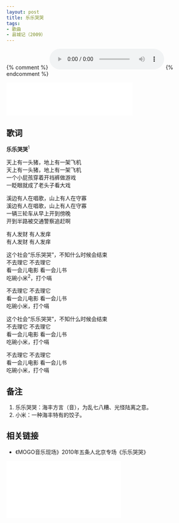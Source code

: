 ```yaml
---
layout: post
title: 乐乐哭哭
tags: 
- 歌曲
- 县城记（2009）
---
```

{% comment %}
<audio controls autoplay loop  src="https://eq-sycdn.kuwo.cn/584714cdcc62544e2f8fcc9940e8a8e4/5f9ccad1/resource/n2/70/57/3493671284.mp3">
您的浏览器不支持 audio 标签。
</audio>
{% endcomment %}

<iframe frameborder="no" border="0" marginwidth="0" marginheight="0" width=330 height=86 src="//music.163.com/outchain/player?type=2&id=28587846&auto=1&height=66"></iframe>

## 歌词

**乐乐哭哭**<sup>1</sup>

天上有一头猪，地上有一架飞机  
天上有一头猪，地上有一架飞机  
一个小屁孩穿着开裆裤做游戏  
一眨眼就成了老头子看大戏

溪边有人在唱歌，山上有人在守寡  
溪边有人在唱歌，山上有人在守寡  
一辆三轮车从早上开到傍晚  
开到半路被交通警察追赶啊

有人发财 有人发痒  
有人发财 有人发痒

这个社会“乐乐哭哭”，不知什么时候会结束  
不去理它 不去理它  
看一会儿电影 看一会儿书  
吃碗小米<sup>2</sup>，打个嗝

不去理它 不去理它  
看一会儿电影 看一会儿书  
吃碗小米，打个嗝

这个社会“乐乐哭哭”，不知什么时候会结束  
不去理它 不去理它  
看一会儿电影 看一会儿书  
吃碗小米，打个嗝

不去理它 不去理它  
看一会儿电影 看一会儿书  
吃碗小米，打个嗝

## 备注

1. 乐乐哭哭：海丰方言（音），为乱七八糟、光怪陆离之意。  
2. 小米：一种海丰特有的饺子。

## 相关链接
* 《MOGO音乐现场》2010年五条人北京专场《乐乐哭哭》

<div class="iframe-container">
<iframe class="responsive-iframe" src="//player.bilibili.com/player.html?aid=329276324&bvid=BV1mA411J7ye&cid=227329143&page=1" frameborder="no" allowfullscreen="true"></iframe>
</div>
